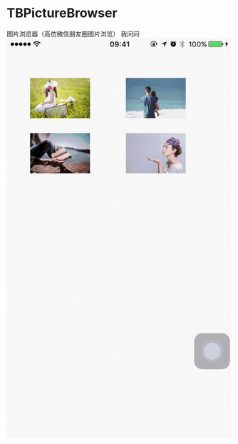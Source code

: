 # TBPictureBrowser
图片浏览器（高仿微信朋友圈图片浏览）
我问问
 ![image](https://github.com/tangbin583085/TBPictureBrowser/blob/master/TBPictureBrowser/TBPictureBrowser/TBPhotoBrowser/screenshot/2017-09-12%2014_43_36.gif)
